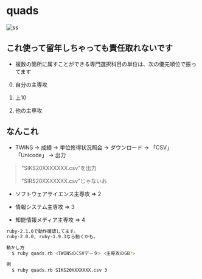 # quads

![ss](https://raw.github.com/rkmathi/quads/master/ss.jpg)

## これ使って留年しちゃっても責任取れないです

* 複数の箇所に属すことができる専門選択科目の単位は、次の優先順位で振ってます

0. 自分の主専攻

0. 上10

0. 他の主専攻


## なんこれ

* TWINS -> 成績 -> 単位修得状況照会 -> ダウンロード -> 「CSV」「Unicode」 -> 出力

> "SIKS20XXXXXXX.csv"を出力
>
> "SIRS20XXXXXXX.csv"じゃないお

* ソフトウェアサイエンス主専攻 => 2

* 情報システム主専攻           => 3

* 知能情報メディア主専攻       => 4

```sh
ruby-2.1.0で動作確認してます。
ruby-2.0.0, ruby-1.9.3なら動くかも。

動かし方
  $ ruby quads.rb <TWINSのCSVデータ> <主専攻のGB?>

例
  $ ruby quads.rb SIKS20XXXXXXX.csv 3
```

